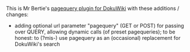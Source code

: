 This is Mr Bertie's [pagequery plugin for DokuWiki](https://github.com/MrBertie/pagequery) with these additions / changes:

 * adding optional url parameter "pagequery" (GET or POST) for passing over QUERY, allowing dynamic calls (of preset pagequeries); to be honest: to (?mis-) use pagequery as an (occasional) replacement for DokuWiki's search
